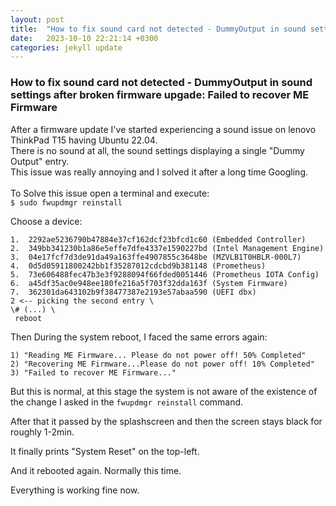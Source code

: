 ```yaml
---
layout: post
title:  "How to fix sound card not detected - DummyOutput in sound settings after broken firmware upgade: Failed to recover ME Firmware"
date:   2023-10-10 22:21:14 +0300
categories: jekyll update
---
```

### How to fix sound card not detected - DummyOutput in sound settings after broken firmware upgade: Failed to recover ME Firmware

After a firmware update I've started experiencing a sound issue on lenovo ThinkPad T15 having Ubuntu 22.04. \
There is no sound at all, the sound settings displaying a single "Dummy Output" entry. \
This issue was really annoying and I solved it after a long time Googling. \
\
To Solve this issue open a terminal and execute: \
```$ sudo fwupdmgr reinstall ```

Choose a device:
```0.  Cancel
1.  2292ae5236790b47884e37cf162dcf23bfcd1c60 (Embedded Controller)
2.  349bb341230b1a86e5effe7dfe4337e1590227bd (Intel Management Engine)
3.  04e17fcf7d3de91da49a163ffe4907855c3648be (MZVLB1T0HBLR-000L7)
4.  0d5d05911800242bb1f35287012cdcbd9b381148 (Prometheus)
5.  73e606488fec47b3e3f9288094f66fded0051446 (Prometheus IOTA Config)
6.  a45df35ac0e948ee180fe216a5f703f32dda163f (System Firmware)
7.  362301da643102b9f38477387e2193e57abaa590 (UEFI dbx)
2 <-- picking the second entry \
\# (...) \
 reboot
```

Then During the system reboot, I faced the same errors again:

```
1) "Reading ME Firmware... Please do not power off! 50% Completed"
2) "Recovering ME Firmware...Please do not power off! 10% Completed"
3) "Failed to recover ME Firmware..."
```

But this is normal, at this stage the system is not aware of the existence of the change I asked in the ```fwupdmgr reinstall``` command.

After that it passed by the splashscreen and then the screen stays black for roughly 1-2min.

It finally prints "System Reset" on the top-left.

And it rebooted again. Normally this time.

Everything is working fine now.